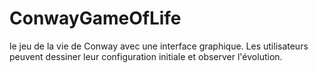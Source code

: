 # ConwayGameOfLife
le jeu de la vie de Conway avec une interface graphique. Les utilisateurs peuvent dessiner leur configuration initiale et observer l'évolution.
